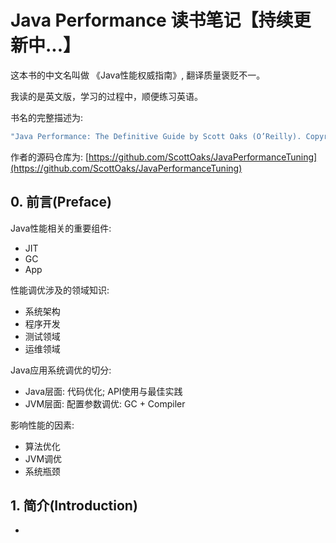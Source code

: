 # Java Performance 读书笔记【持续更新中...】

这本书的中文名叫做 《Java性能权威指南》, 翻译质量褒贬不一。

我读的是英文版，学习的过程中，顺便练习英语。

书名的完整描述为:

```c
"Java Performance: The Definitive Guide by Scott Oaks (O’Reilly). Copyright 2014 Scott Oaks, 978-1-449-35845-7."
```

作者的源码仓库为: [https://github.com/ScottOaks/JavaPerformanceTuning](https://github.com/ScottOaks/JavaPerformanceTuning)


## 0. 前言(Preface)




Java性能相关的重要组件:

- JIT
- GC
- App

性能调优涉及的领域知识:

- 系统架构
- 程序开发
- 测试领域
- 运维领域


Java应用系统调优的切分:
- Java层面: 代码优化; API使用与最佳实践
- JVM层面: 配置参数调优: GC + Compiler


影响性能的因素:

- 算法优化
- JVM调优
- 系统瓶颈


## 1. 简介(Introduction)














-
